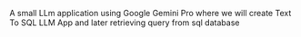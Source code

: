 A small LLm application using Google Gemini Pro where we will create Text To SQL LLM App  and later retrieving query from sql database
